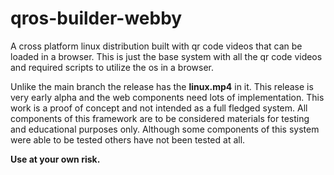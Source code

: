 # qros-builder-webby
A cross platform linux distribution built with qr code videos that can be loaded in a browser. This is just the base system with all the qr code videos and required scripts to utilize the os in a browser.

Unlike the main branch the release has the **linux.mp4** in it. This release is very early alpha and the web components need lots of implementation. This work is a proof of concept and not intended as a full fledged system. All components of this framework are to be considered materials for testing and educational purposes only. Although some components of this system were able to be tested others have not been tested at all. 

**Use at your own risk.**
